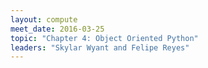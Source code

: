 ```yaml
---
layout: compute
meet_date: 2016-03-25
topic: "Chapter 4: Object Oriented Python"
leaders: "Skylar Wyant and Felipe Reyes"
---
```

